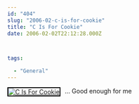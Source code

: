 ```yaml
---
id: "404"
slug: "2006-02-c-is-for-cookie"
title: "C Is For Cookie"
date: 2006-02-02T22:12:28.000Z



tags:

  - "General"
---
```

<div class="sqs-html-content">
  <div style="float: left; margin-right: 10px; margin-bottom: 10px;"> <a href="http://www.flickr.com/photos/mclazarus/94771113/" title="C Is For Cookie"><img src="http://static.flickr.com/26/94771113_b7d6235b4e_m.jpg" alt="C Is For Cookie" style="border: solid 2px #000000;" /></a>
</div>
<p>... Good enough for me
<br clear="all" /></p>
</div>
